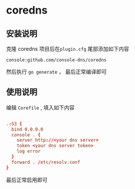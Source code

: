 # coredns

## 安装说明

克隆 coredns 项目后在`plugin.cfg` 尾部添加如下内容

```text
console:github.com/console-dns/coredns
```

然后执行 `go generate`  ， 最后正常编译即可


## 使用说明

编辑 `Corefile` , 填入如下内容

```conf

.:53 {
  bind 0.0.0.0
  console . {
    server http://<your dns server>
    token <your dns server token>
    log error
  }
  forward . /etc/resolv.conf
}
```

最后正常启用即可